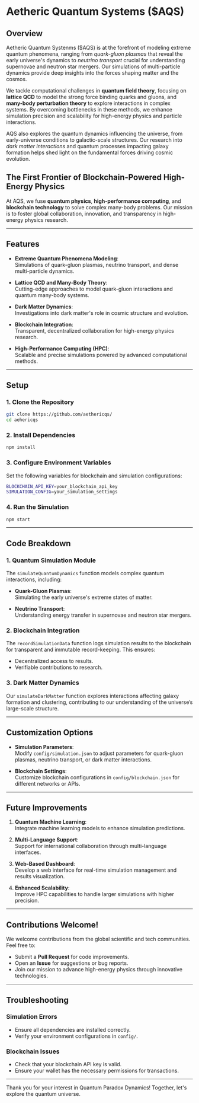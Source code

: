 # **Aetheric Quantum Systems ($AQS)**

## **Overview**

Aetheric Quantum Systenms ($AQS) is at the forefront of modeling extreme quantum phenomena, ranging from *quark-gluon plasmas* that reveal the early universe's dynamics to *neutrino transport* crucial for understanding supernovae and neutron star mergers. Our simulations of multi-particle dynamics provide deep insights into the forces shaping matter and the cosmos.

We tackle computational challenges in **quantum field theory**, focusing on **lattice QCD** to model the strong force binding quarks and gluons, and **many-body perturbation theory** to explore interactions in complex systems. By overcoming bottlenecks in these methods, we enhance simulation precision and scalability for high-energy physics and particle interactions.

AQS also explores the quantum dynamics influencing the universe, from early-universe conditions to galactic-scale structures. Our research into *dark matter interactions* and quantum processes impacting galaxy formation helps shed light on the fundamental forces driving cosmic evolution.

## **The First Frontier of Blockchain-Powered High-Energy Physics**

At AQS, we fuse **quantum physics**, **high-performance computing**, and **blockchain technology** to solve complex many-body problems. Our mission is to foster global collaboration, innovation, and transparency in high-energy physics research.


---

## **Features**

- **Extreme Quantum Phenomena Modeling**:  
  Simulations of quark-gluon plasmas, neutrino transport, and dense multi-particle dynamics.

- **Lattice QCD and Many-Body Theory**:  
  Cutting-edge approaches to model quark-gluon interactions and quantum many-body systems.

- **Dark Matter Dynamics**:  
  Investigations into dark matter's role in cosmic structure and evolution.

- **Blockchain Integration**:  
  Transparent, decentralized collaboration for high-energy physics research.

- **High-Performance Computing (HPC)**:  
  Scalable and precise simulations powered by advanced computational methods.

---

## **Setup**

### **1. Clone the Repository**

```bash
git clone https://github.com/aethericqs/
cd aehericqs
```

### **2. Install Dependencies**

```bash
npm install
```

### **3. Configure Environment Variables**

Set the following variables for blockchain and simulation configurations:

```bash
BLOCKCHAIN_API_KEY=your_blockchain_api_key
SIMULATION_CONFIG=your_simulation_settings
```

### **4. Run the Simulation**

```bash
npm start
```

---

## **Code Breakdown**

### **1. Quantum Simulation Module**

The `simulateQuantumDynamics` function models complex quantum interactions, including:

- **Quark-Gluon Plasmas**:  
  Simulating the early universe's extreme states of matter.

- **Neutrino Transport**:  
  Understanding energy transfer in supernovae and neutron star mergers.

### **2. Blockchain Integration**

The `recordSimulationData` function logs simulation results to the blockchain for transparent and immutable record-keeping. This ensures:

- Decentralized access to results.
- Verifiable contributions to research.

### **3. Dark Matter Dynamics**

Our `simulateDarkMatter` function explores interactions affecting galaxy formation and clustering, contributing to our understanding of the universe’s large-scale structure.

---

## **Customization Options**

- **Simulation Parameters**:  
  Modify `config/simulation.json` to adjust parameters for quark-gluon plasmas, neutrino transport, or dark matter interactions.

- **Blockchain Settings**:  
  Customize blockchain configurations in `config/blockchain.json` for different networks or APIs.

---

## **Future Improvements**

1. **Quantum Machine Learning**:  
   Integrate machine learning models to enhance simulation predictions.

2. **Multi-Language Support**:  
   Support for international collaboration through multi-language interfaces.

3. **Web-Based Dashboard**:  
   Develop a web interface for real-time simulation management and results visualization.

4. **Enhanced Scalability**:  
   Improve HPC capabilities to handle larger simulations with higher precision.

---

## **Contributions Welcome!**

We welcome contributions from the global scientific and tech communities. Feel free to:

- Submit a **Pull Request** for code improvements.
- Open an **Issue** for suggestions or bug reports.
- Join our mission to advance high-energy physics through innovative technologies.

---

## **Troubleshooting**

### Simulation Errors

- Ensure all dependencies are installed correctly.
- Verify your environment configurations in `config/`.

### Blockchain Issues

- Check that your blockchain API key is valid.
- Ensure your wallet has the necessary permissions for transactions.

---

Thank you for your interest in Quantum Paradox Dynamics! Together, let's explore the quantum universe.
